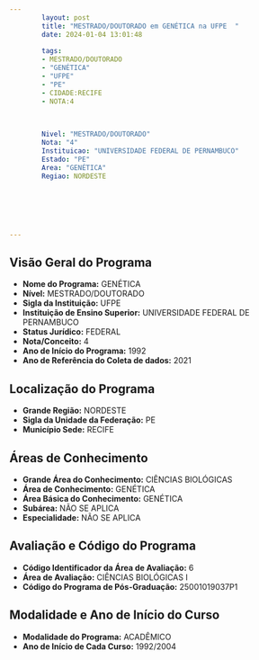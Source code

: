 ```yaml
---
        layout: post
        title: "MESTRADO/DOUTORADO em GENÉTICA na UFPE  "
        date: 2024-01-04 13:01:48
     
        tags:
        - MESTRADO/DOUTORADO
        - "GENÉTICA"
        - "UFPE"
        - "PE"
        - CIDADE:RECIFE
        - NOTA:4
        
       

        Nivel: "MESTRADO/DOUTORADO"
        Nota: "4"
        Instituicao: "UNIVERSIDADE FEDERAL DE PERNAMBUCO"
        Estado: "PE"
        Area: "GENÉTICA"
        Regiao: NORDESTE
        
        
        
        
        
        
---
```

## Visão Geral do Programa
- **Nome do Programa:** GENÉTICA
- **Nível:** MESTRADO/DOUTORADO
- **Sigla da Instituição:** UFPE
- **Instituição de Ensino Superior:** UNIVERSIDADE FEDERAL DE PERNAMBUCO
- **Status Jurídico:** FEDERAL
- **Nota/Conceito:** 4
- **Ano de Início do Programa:** 1992
- **Ano de Referência do Coleta de dados:** 2021

## Localização do Programa
- **Grande Região:** NORDESTE
- **Sigla da Unidade da Federação:** PE
- **Município Sede:** RECIFE

## Áreas de Conhecimento
- **Grande Área do Conhecimento:** CIÊNCIAS BIOLÓGICAS
- **Área de Conhecimento:** GENÉTICA
- **Área Básica do Conhecimento:** GENÉTICA
- **Subárea:** NÃO SE APLICA
- **Especialidade:** NÃO SE APLICA

## Avaliação e Código do Programa
- **Código Identificador da Área de Avaliação:** 6
- **Área de Avaliação:** CIÊNCIAS BIOLÓGICAS I
- **Código do Programa de Pós-Graduação:** 25001019037P1


## Modalidade e Ano de Início do Curso
- **Modalidade do Programa:** ACADÊMICO
- **Ano de Início de Cada Curso:** 1992/2004
